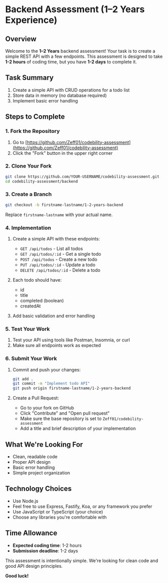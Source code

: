 # Backend Assessment (1–2 Years Experience)

## Overview

Welcome to the **1–2 Years** backend assessment! Your task is to create a simple REST API with a few endpoints. This assessment is designed to take **1-2 hours** of coding time, but you have **1-2 days** to complete it.

## Task Summary

1. Create a simple API with CRUD operations for a todo list
2. Store data in memory (no database required)
3. Implement basic error handling

## Steps to Complete

### 1. Fork the Repository

1. Go to [https://github.com/Zeff01/codebility-assessment](https://github.com/Zeff01/codebility-assessment)
2. Click the "Fork" button in the upper right corner

### 2. Clone Your Fork

```bash
git clone https://github.com/YOUR-USERNAME/codebility-assessment.git
cd codebility-assessment/backend
```

### 3. Create a Branch

```bash
git checkout -b firstname-lastname/1-2-years-backend
```

Replace `firstname-lastname` with your actual name.

### 4. Implementation

1. Create a simple API with these endpoints:

   - `GET /api/todos` - List all todos
   - `GET /api/todos/:id` - Get a single todo
   - `POST /api/todos` - Create a new todo
   - `PUT /api/todos/:id` - Update a todo
   - `DELETE /api/todos/:id` - Delete a todo

2. Each todo should have:

   - id
   - title
   - completed (boolean)
   - createdAt

3. Add basic validation and error handling

### 5. Test Your Work

1. Test your API using tools like Postman, Insomnia, or curl
2. Make sure all endpoints work as expected

### 6. Submit Your Work

1. Commit and push your changes:

   ```bash
   git add .
   git commit -m "Implement todo API"
   git push origin firstname-lastname/1-2-years-backend
   ```

2. Create a Pull Request:
   - Go to your fork on GitHub
   - Click "Contribute" and "Open pull request"
   - Make sure the base repository is set to `Zeff01/codebility-assessment`
   - Add a title and brief description of your implementation

## What We're Looking For

- Clean, readable code
- Proper API design
- Basic error handling
- Simple project organization

## Technology Choices

- Use Node.js
- Feel free to use Express, Fastify, Koa, or any framework you prefer
- Use JavaScript or TypeScript (your choice)
- Choose any libraries you're comfortable with

## Time Allowance

- **Expected coding time**: 1-2 hours
- **Submission deadline**: 1-2 days

This assessment is intentionally simple. We're looking for clean code and good API design principles.

**Good luck!**
